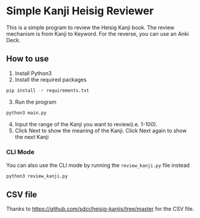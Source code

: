# Simple Kanji Heisig Reviewer
This is a simple program to review the Heisig Kanji book.
The review mechanism is from Kanji to Keyword. For the reverse, you can use an Anki Deck.

## How to use 
1. Install Python3
2. Install the required packages
```bash
pip install -r requirements.txt
```
3. Run the program
```bash
python3 main.py
```
4. Input the range of the Kanji you want to review(i.e. 1-100).
5. Click Next to show the meaning of the Kanji. Click Next again to show the next Kanji
### CLI Mode
You can also use the CLI mode by running the `review_kanji.py` file instead
```bash
python3 review_kanji.py
```

## CSV file
Thanks to https://github.com/sdcr/heisig-kanjis/tree/master for the CSV file.

